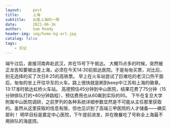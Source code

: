 ```yaml
---
layout:     post
title:      上海
subtitle:   出差上海的一周
date:       2021-06-16
author:     Sam Ready
header-img: img/home-bg-art.jpg
catalog: false
tags:
    - 日记
---
```


端午过后，直接河南奔赴武汉，并在15号下午抵达。
大概15点多的时候，突然被正龙告知要被出差上海，必须在今天14:30前抵达医院。于是匆匆买票，对比后，别无选择的买了次日8:25的高铁票。
早上在火车站尝试了巨难吃的老汉口热干面后，匆匆的坐上开往华东的火车。路上很快就是刷到keep中江苏和上海的徽章。13:17准时抵达虹桥火车站。
高德预估45分钟到中山医院，结果花费了75分钟（15分钟排队打的+60分钟路程），预估费用也从60飙到实际的95。
下午在复旦大学附属中山医院调研，之前罗列的各种系统详细参数显然是不可能从主任那里获取的。虽然从这里获取的信息有限，但也见识到了高端三甲医院的人才储备——确实犀利！
明早目标是嘉定中心医院，下午提前进发，并在晚餐吃了号称全上海最不用排队的海底捞。


